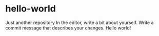 # hello-world
Just another repository
In the editor, write a bit about yourself.
Write a commit message that describes your changes.
Hello world!
